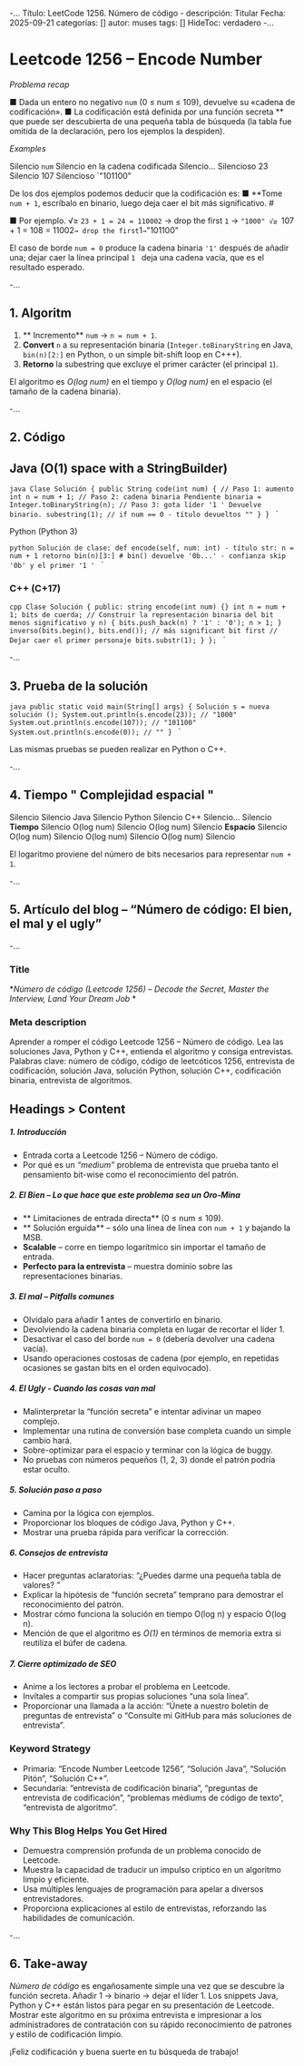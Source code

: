 -...
Título: LeetCode 1256. Número de código -
descripción: Titular
Fecha: 2025-09-21
categorías: []
autor: muses
tags: []
HideToc: verdadero
-...
# Leetcode 1256 – Encode Number
*Problema recap*

■ Dada un entero no negativo `num` (0 ≤ num ≤ 109), devuelve su «cadena de codificación».
■ La codificación está definida por una función secreta ** que puede ser descubierta de una pequeña tabla de búsqueda (la tabla fue omitida de la declaración, pero los ejemplos la despiden).

*Examples*

Silencio `num` Silencio en la cadena codificada
Silencio...
Silencioso 23
Silencio 107 Silencioso `"101100"

De los dos ejemplos podemos deducir que la codificación es:
■ **Tome `num + 1`, escríbalo en binario, luego deja caer el bit más significativo. #

■ Por ejemplo.
√≥ `23 + 1 = 24 = 110002` → drop the first `1` → `"1000"
√≥ `107 + 1 = 108 = 11002` → drop the first `1` → `"101100"

El caso de borde `num = 0` produce la cadena binaria `'1'` después de añadir una; dejar caer la línea principal `1 ` deja una cadena vacía, que es el resultado esperado.

-...

## 1. Algoritm

1. ** Incremento** `num` → `n = num + 1`.
2. **Convert** `n` a su representación binaria (`Integer.toBinaryString` en Java, `bin(n)[2:]` en Python, o un simple bit-shift loop en C+++).
3. **Retorno** la subestring que excluye el primer carácter (el principal `1`).

El algoritmo es *O(log num)* en el tiempo y *O(log num)* en el espacio (el tamaño de la cadena binaria).

-...

## 2. Código

## Java (O(1) space with a StringBuilder)

``java
Clase Solución {
public String code(int num) {
// Paso 1: aumento
int n = num + 1;
// Paso 2: cadena binaria
Pendiente binaria = Integer.toBinaryString(n);
// Paso 3: gota líder '1 '
Devuelve binario. subestring(1); // if num == 0 - título devueltos ""
}
}
`` `

Python (Python 3)

``python
Solución de clase:
def encode(self, num: int) - título str:
n = num + 1
retorno bin(n)[3:] # bin() devuelve '0b...' - confianza skip '0b' y el primer '1 '
`` `

### C++ (C+17)

``cpp
Clase Solución {
public:
string encode(int num) {}
int n = num + 1;
bits de cuerda;
// Construir la representación binaria del bit menos significativo
y n) {
bits.push_back(n) ? '1' : '0');
n > 1;
}
inverso(bits.begin(), bits.end()); // más significant bit first
// Dejar caer el primer personaje
bits.substr(1);
}
};
`` `

-...

## 3. Prueba de la solución

``java
public static void main(String[] args) {
Solución s = nueva solución ();
System.out.println(s.encode(23)); // "1000"
System.out.println(s.encode(107)); // "101100"
System.out.println(s.encode(0)); // ""
}
`` `

Las mismas pruebas se pueden realizar en Python o C++.

-...

## 4. Tiempo " Complejidad espacial "

Silencio Silencio Java Silencio Python Silencio C++
Silencio...
Silencio **Tiempo** Silencio O(log num) Silencio O(log num)
Silencio **Espacio** Silencio O(log num) Silencio O(log num) Silencio O(log num) Silencio

El logaritmo proviene del número de bits necesarios para representar `num + 1`.

-...

## 5. Artículo del blog – “Número de código: El bien, el mal y el ugly”

-...

### Title
**Número de código (Leetcode 1256) – Decode the Secret, Master the Interview, Land Your Dream Job* *

### Meta description
Aprender a romper el código Leetcode 1256 – Número de código. Lea las soluciones Java, Python y C++, entienda el algoritmo y consiga entrevistas. Palabras clave: número de código, código de leetcóticos 1256, entrevista de codificación, solución Java, solución Python, solución C++, codificación binaria, entrevista de algoritmos.

## Headings > Content

##### 1. Introducción
- Entrada corta a Leetcode 1256 – Número de código.
- Por qué es un *“medium”* problema de entrevista que prueba tanto el pensamiento bit-wise como el reconocimiento del patrón.

##### 2. El Bien – Lo que hace que este problema sea un Oro‐Mina
- ** Limitaciones de entrada directa** (0 ≤ num ≤ 109).
- ** Solución erguida** – sólo una línea de línea con `num + 1` y bajando la MSB.
- **Scalable** – corre en tiempo logarítmico sin importar el tamaño de entrada.
- **Perfecto para la entrevista** – muestra dominio sobre las representaciones binarias.

##### 3. El mal – Pitfalls comunes
- Olvídalo para añadir 1 antes de convertirlo en binario.
- Devolviendo la cadena binaria completa en lugar de recortar el líder 1.
- Desactivar el caso del borde `num = 0` (debería devolver una cadena vacía).
- Usando operaciones costosas de cadena (por ejemplo, en repetidas ocasiones se gastan bits en el orden equivocado).

##### 4. El Ugly - Cuando las cosas van mal
- Malinterpretar la “función secreta” e intentar adivinar un mapeo complejo.
- Implementar una rutina de conversión base completa cuando un simple cambio hará.
- Sobre-optimizar para el espacio y terminar con la lógica de buggy.
- No pruebas con números pequeños (1, 2, 3) donde el patrón podría estar oculto.

##### 5. Solución paso a paso
- Camina por la lógica con ejemplos.
- Proporcionar los bloques de código Java, Python y C++.
- Mostrar una prueba rápida para verificar la corrección.

##### 6. Consejos de entrevista
- Hacer preguntas aclaratorias: “¿Puedes darme una pequeña tabla de valores? ”
- Explicar la hipótesis de “función secreta” temprano para demostrar el reconocimiento del patrón.
- Mostrar cómo funciona la solución en tiempo O(log n) y espacio O(log n).
- Mención de que el algoritmo es *O(1)* en términos de memoria extra si reutiliza el búfer de cadena.

##### 7. Cierre optimizado de SEO
- Anime a los lectores a probar el problema en Leetcode.
- Invítales a compartir sus propias soluciones “una sola línea”.
- Proporcionar una llamada a la acción: “Únete a nuestro boletín de preguntas de entrevista” o “Consulte mi GitHub para más soluciones de entrevista”.

### Keyword Strategy
- Primaria: “Encode Number Leetcode 1256”, “Solución Java”, “Solución Pitón”, “Solución C++”.
- Secundaria: “entrevista de codificación binaria”, “preguntas de entrevista de codificación”, “problemas médiums de código de texto”, “entrevista de algoritmo”.

### Why This Blog Helps You Get Hired
- Demuestra comprensión profunda de un problema conocido de Leetcode.
- Muestra la capacidad de traducir un impulso críptico en un algoritmo limpio y eficiente.
- Usa múltiples lenguajes de programación para apelar a diversos entrevistadores.
- Proporciona explicaciones al estilo de entrevistas, reforzando las habilidades de comunicación.

-...

## 6. Take-away

*Número de código* es engañosamente simple una vez que se descubre la función secreta.
Añadir 1 → binario → dejar el líder 1.
Los snippets Java, Python y C++ están listos para pegar en su presentación de Leetcode.
Mostrar este algoritmo en su próxima entrevista e impresionar a los administradores de contratación con su rápido reconocimiento de patrones y estilo de codificación limpio.

¡Feliz codificación y buena suerte en tu búsqueda de trabajo!